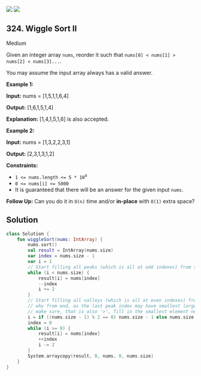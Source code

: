 [![](https://img.shields.io/github/stars/javadev/LeetCode-in-Kotlin?label=Stars&style=flat-square)](https://github.com/javadev/LeetCode-in-Kotlin)
[![](https://img.shields.io/github/forks/javadev/LeetCode-in-Kotlin?label=Fork%20me%20on%20GitHub%20&style=flat-square)](https://github.com/javadev/LeetCode-in-Kotlin/fork)

## 324\. Wiggle Sort II

Medium

Given an integer array `nums`, reorder it such that `nums[0] < nums[1] > nums[2] < nums[3]...`.

You may assume the input array always has a valid answer.

**Example 1:**

**Input:** nums = [1,5,1,1,6,4]

**Output:** [1,6,1,5,1,4]

**Explanation:** [1,4,1,5,1,6] is also accepted.

**Example 2:**

**Input:** nums = [1,3,2,2,3,1]

**Output:** [2,3,1,3,1,2]

**Constraints:**

*   <code>1 <= nums.length <= 5 * 10<sup>4</sup></code>
*   `0 <= nums[i] <= 5000`
*   It is guaranteed that there will be an answer for the given input `nums`.

**Follow Up:** Can you do it in `O(n)` time and/or **in-place** with `O(1)` extra space?

## Solution

```kotlin
class Solution {
    fun wiggleSort(nums: IntArray) {
        nums.sort()
        val result = IntArray(nums.size)
        var index = nums.size - 1
        var i = 1
        // Start filling all peaks (which is all at odd indexes) from start
        while (i < nums.size) {
            result[i] = nums[index]
            --index
            i += 2
        }
        // Start filling all valleys (which is all at even indexes) from end
        // why from end, as the last peak index may have smallest largest value, so to
        // make sure, that is also '>', fill in the smallest element near it.
        i = if ((nums.size - 1) % 2 == 0) nums.size - 1 else nums.size - 2
        index = 0
        while (i >= 0) {
            result[i] = nums[index]
            ++index
            i -= 2
        }
        System.arraycopy(result, 0, nums, 0, nums.size)
    }
}
```